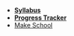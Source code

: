 *  **[Syllabus](README.md)**
*  **[Progress Tracker](https://docs.google.com/spreadsheets/d/1wcsF29-EIQpTDWGxiMIWpH8Rf3xgU2rg4qspEX2UERo/edit#gid=173898617)**
* [Make School](https://www.makeschool.com)
